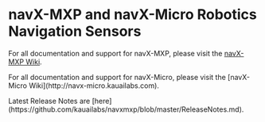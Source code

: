 # navX-MXP and navX-Micro Robotics Navigation Sensors
For all documentation and support for navX-MXP, please visit the [navX-MXP Wiki](http://navx-mxp.kauailabs.com).
<p>
For all documentation and support for navX-Micro, please visit the [navX-Micro Wiki](http://navx-micro.kauailabs.com).
<p>
Latest Release Notes are [here](https://github.com/kauailabs/navxmxp/blob/master/ReleaseNotes.md).
